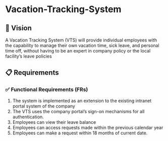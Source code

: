 # Vacation-Tracking-System

## 🎯 Vision
A Vacation Tracking System (VTS) will provide individual employees with the 
capability to manage their own vacation time, sick leave, and personal time off, 
without having to be an expert in company policy or the local facility’s leave 
policies

## 📋 Requirements
### ✅ Functional Requirements (FRs)
  
1. The system is implemented as an extension to the existing intranet portal system of the company
2. The VTS uses the company portal’s sign-on mechanisms for all authentication.
3. Employees can view their leave balance
4. Employees can access requests made within the previous calendar year
5. Employees can make a request within 18 months of current date.

